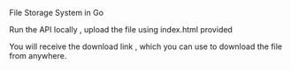 File Storage System in Go

Run the API locally , upload the file using index.html provided 

You will receive the download link , which you can use to download the file from anywhere.